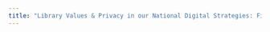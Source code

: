 ```yaml
---
title: "Library Values & Privacy in our National Digital Strategies: Field guides, Convenings, and Conversations"
---
```




